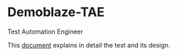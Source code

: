 # Demoblaze-TAE
Test Automation Engineer 

This [document](https://github.com/reyesda/Demoblaze-TAE/blob/main/Demoblaze%20TAE.pdf) explains in detail the test and its design.

